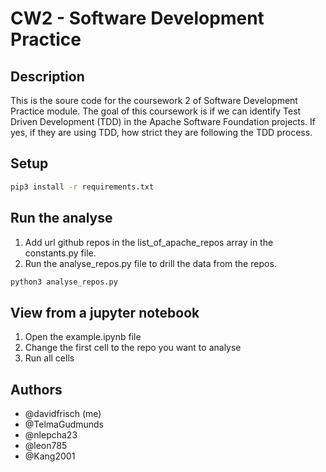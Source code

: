 # CW2 - Software Development Practice

## Description
This is the soure code for the coursework 2 of Software Development Practice module.
The goal of this coursework is if we can identify Test Driven Development (TDD) in the Apache Software Foundation projects. If yes, if they are using TDD, how strict they are following the TDD process.

## Setup
```bash
pip3 install -r requirements.txt
```

## Run the analyse

1. Add url github repos in the list_of_apache_repos array in the constants.py file.
2. Run the analyse_repos.py file to drill the data from the repos.

```bash
python3 analyse_repos.py
```

## View from a jupyter notebook
1. Open the example.ipynb file
2. Change the first cell to the repo you want to analyse
3. Run all cells

## Authors
- @davidfrisch (me)
- @TelmaGudmunds
- @nlepcha23
- @leon785
- @Kang2001
